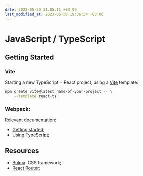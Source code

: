 ```yaml
---
date: 2023-05-30 11:05:11 +03:00
last_modified_at: 2023-05-30 19:36:34 +03:00
---
```


# JavaScript / TypeScript

## Getting Started

### Vite

Starting a new TypeScript + React project, using a [Vite](https://vitejs.dev/guide/) template:

```sh
npm create vite@latest name-of-your-project -- \
    --template react-ts
```

### Webpack:

Relevant documentation:
- [Getting started](https://webpack.js.org/guides/getting-started/);
- [Using TypeScript](https://webpack.js.org/guides/typescript/);

## Resources

- [Bulma](https://bulma.io/): CSS framework;
- [React Router](https://reactrouter.com/);
